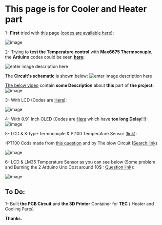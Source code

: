 # This page is for Cooler and Heater part


1- **First** tried with [this](https://www.instructables.com/DIY-Cooler/) page ([codes are available here](https://github.com/Startup-Data/UN-Hakim-PCR/blob/main/Arduino/Temperature/PCR-cooling-heating/PCR-cooling-heating.ino)):

![image](https://user-images.githubusercontent.com/6679151/119461199-b6ff0180-bd54-11eb-9cdc-41d37eca5c7a.png)

2- Trying to **test the Temperature control** with **Max6675 Thermocouple**, the **Arduino** codes could be seen [**here**](https://github.com/Startup-Data/UN-Hakim-PCR/blob/main/Arduino/Temperature/PCR-cooling-heating-Thermocouple-Max6675_better_LCD_I2C/PCR-cooling-heating-Thermocouple-Max6675_better_LCD_I2C.ino):

![enter image description here](https://i.stack.imgur.com/hlGOf.jpg)

The **Circuit's schematic** is shown below:
![enter image description here](https://i.stack.imgur.com/zmYIz.jpg)

[The below video](https://vimeo.com/555476649) contain **some Description** about **this** part of **the project**:
![image](https://user-images.githubusercontent.com/6679151/119751595-b11e3300-beb0-11eb-921c-35b4fa755a0e.png)

3- With LCD (Codes are [Here](https://github.com/Startup-Data/UN-Hakim-PCR/tree/main/Arduino/Temperature/PCR-cooling-heating-Thermocouple-Max6675_better_LCD_I2C)):

![image](https://user-images.githubusercontent.com/6679151/119862744-106e5880-bf2e-11eb-83e6-cc582c81ec75.png)

4- With 0.91 Inch OLED (Codes are [Here](https://github.com/Startup-Data/UN-Hakim-PCR/blob/main/Arduino/Temperature/PCR-cooling-heating-Thermocouple-Max6675_better_LCD_I2C/PCR-cooling-heating-Thermocouple-Max6675_better_LCD_I2C.ino) which have **too long Delay**!!!):
![image](https://user-images.githubusercontent.com/6679151/119862935-47dd0500-bf2e-11eb-9918-76a7a136ad35.png)

5- LCD & K-type Termocouple & Pt100 Temperature Sensor ([link](https://github.com/Startup-Data/UN-Hakim-PCR/tree/main/Arduino/Temperature/PCR-cooling-heating-Thermocouple-Max6675_better_LCD_I2C-pt100)):

-PT100 Cods made from [this question](https://stackoverflow.com/questions/30012866/how-to-read-temperature-using-arduino-uno-board-with-pt100-rtd-sensor) and by The blow Circuit ([Search link](https://www.google.com/search?sxsrf=ALeKk00wFLU-x7WOkhKn6DA9n-Dl3tIgUg:1622751979952&source=univ&tbm=isch&q=pt100+arduino+analog+2+wire&sa=X&ved=2ahUKEwi-2cqapvzwAhWZhv0HHadQDfoQjJkEegQIAhAB#imgrc=VT4HHW5GNIEJ5M))


![image](https://user-images.githubusercontent.com/6679151/120777586-af044600-c53a-11eb-96d1-f3ac89e97451.png)


6- LCD & LM35 Temperature Sensor as you can see below (Some problem and Burning the 2 Arduino Uno Cost around 10$ : [Question link][1]):

![image](https://user-images.githubusercontent.com/6679151/121127829-9ef0ad00-c83f-11eb-9aae-72bcbf6864a5.png)


## To Do:

1- Built **the PCB Circuit** and **the 3D Printer** Container for **TEC** ( Heater and Cooling Parts)

**Thanks.**


  [1]: https://arduino.stackexchange.com/questions/84593/about-corrupted-lm35-ic-and-arduino-port-problem
